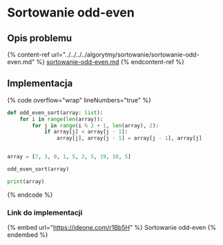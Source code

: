 # Sortowanie odd-even

## Opis problemu

{% content-ref url="../../../../algorytmy/sortowanie/sortowanie-odd-even.md" %}
[sortowanie-odd-even.md](../../../../algorytmy/sortowanie/sortowanie-odd-even.md)
{% endcontent-ref %}

## Implementacja

{% code overflow="wrap" lineNumbers="true" %}
```python
def odd_even_sort(array: list):
    for i in range(len(array)):
        for j in range(i % 2 + 1, len(array), 2):
            if array[j] < array[j - 1]:
                array[j], array[j - 1] = array[j - 1], array[j]


array = [7, 3, 0, 1, 5, 2, 5, 19, 10, 5]

odd_even_sort(array)

print(array)
```
{% endcode %}

### Link do implementacji

{% embed url="https://ideone.com/r1Bb5H" %}
Sortowanie odd-even
{% endembed %}